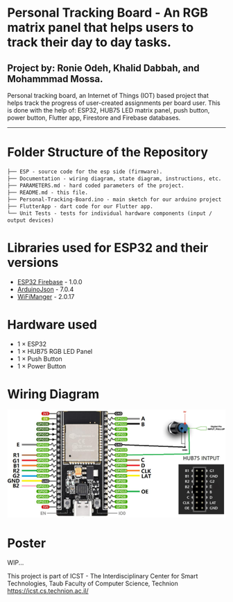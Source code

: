 # Personal Tracking Board - An RGB matrix panel that helps users to track their day to day tasks.

## Project by: Ronie Odeh, Khalid Dabbah, and Mohammmad Mossa.

Personal tracking board, an Internet of Things (IOT) based project that helps track the progress of user-created assignments per board user. This is done with the help of: ESP32, HUB75 LED matrix panel, push button, power button, Flutter app, Firestore and Firebase databases.

---

# Folder Structure of the Repository
```
├── ESP - source code for the esp side (firmware).
├── Documentation - wiring diagram, state diagram, instructions, etc.
├── PARAMETERS.md - hard coded parameters of the project.
├── README.md - this file.
├── Personal-Tracking-Board.ino - main sketch for our arduino project
├── FlutterApp - dart code for our Flutter app.
└── Unit Tests - tests for individual hardware components (input / output devices)

```

# Libraries used for ESP32 and their versions
- [ESP32 Firebase](https://github.com/Rupakpoddar/ESP32Firebase) - 1.0.0
- [ArduinoJson](https://arduinojson.org/) - 7.0.4
- [WiFiManger](https://github.com/tzapu/WiFiManager) - 2.0.17

# Hardware used
- 1 $\times$ ESP32
- 1 $\times$ HUB75 RGB LED Panel
- 1 $\times$ Push Button
- 1 $\times$ Power Button

# Wiring Diagram
![Wiring Diagram](/Documentation/WiringDiagram.jpg)

# Poster
WIP...

This project is part of ICST - The Interdisciplinary Center for Smart Technologies, Taub Faculty of Computer Science, Technion
https://icst.cs.technion.ac.il/
